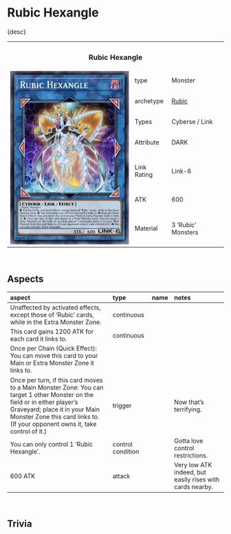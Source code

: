 # Rubic Hexangle

{desc}


<table>
  <tr>
    <th colspan="3"> <h3> Rubic Hexangle </h3> </th>
  </tr>
  <tr>
    <td rowspan="8"> <img src="../../../../.assets/cards/link/Rubic Hexangle.png" width="320px"> </td>
  </tr>
  <tr>
    <td> type </td>
    <td> Monster </td>
  </tr>
  <tr>
    <td> archetype </td>
    <td> <a href="../../../archetypes/Rubic.md">Rubic</a> </td>
  </tr>
  <tr>
    <td> Types </td>
    <td> Cyberse / Link </td>
  </tr>
  <tr>
    <td> Attribute </td>
    <td> DARK </td>
  </tr>
  <tr>
    <td> Link Rating </td>
    <td> Link-6 </td>
  </tr>
  <tr>
    <td> ATK </td>
    <td> 600 </td>
  </tr>
  <tr>
    <td> Material </td>
    <td> 3 ‘Rubic’ Monsters </td>
  </tr>
</table>


<br>


## Aspects

| aspect | type | name | notes |
| :----- | :--- | :--- | :---- |
| Unaffected by activated effects, except those of ‘Rubic’ cards, while in the Extra Monster Zone. | continuous | | |
| This card gains 1200 ATK for each card it links to. | continuous | |
| Once per Chain (Quick Effect): You can move this card to your Main or Extra Monster Zone it links to. | | |
| Once per turn, if this card moves to a Main Monster Zone: You can target 1 other Monster on the field or in either player’s Graveyard; place it in your Main Monster Zone this card links to. (If your opponent owns it, take control of it.) | trigger | | Now that’s terrifying. |
| You can only control 1 ‘Rubic Hexangle’. | control condition | | Gotta love control restrictions. |
| 600 ATK | attack | | Very low ATK indeed, but easily rises with cards nearby. |


<br>


## Trivia
